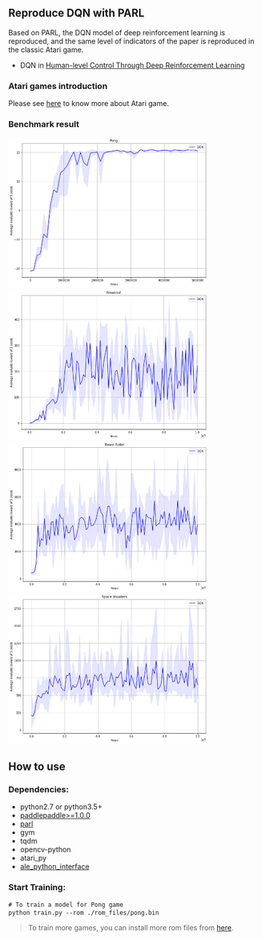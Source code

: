 ## Reproduce DQN with PARL
Based on PARL, the DQN model of deep reinforcement learning is reproduced, and the same level of indicators of the paper is reproduced in the classic Atari game.

+ DQN in
[Human-level Control Through Deep Reinforcement Learning](http://www.nature.com/nature/journal/v518/n7540/full/nature14236.html)

### Atari games introduction
Please see [here](https://gym.openai.com/envs/#atari) to know more about Atari game.

### Benchmark result

<img src=".benchmark/DQN_Pong.png" width = "400" height ="300" alt="DQN_Pong" /> <img src=".benchmark/DQN_Breakout.png" width = "400" height ="300" alt="DQN_Breakout"/>
<br>
<img src=".benchmark/DQN_BeamRider.png" width = "400" height ="300" alt="DQN_BeamRider"/> <img src=".benchmark/DQN_SpaceInvaders.png" width = "400" height ="300" alt="DQN_SpaceInvaders"/>

## How to use
### Dependencies:
+ python2.7 or python3.5+
+ [paddlepaddle>=1.0.0](https://github.com/PaddlePaddle/Paddle)
+ [parl](https://github.com/PaddlePaddle/PARL)
+ gym
+ tqdm
+ opencv-python
+ atari_py
+ [ale_python_interface](https://github.com/mgbellemare/Arcade-Learning-Environment)


### Start Training:
```
# To train a model for Pong game
python train.py --rom ./rom_files/pong.bin
```
> To train more games, you can install more rom files from [here](https://github.com/openai/atari-py/tree/master/atari_py/atari_roms).
